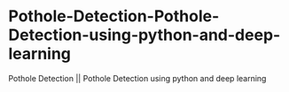 # Pothole-Detection-Pothole-Detection-using-python-and-deep-learning
Pothole Detection || Pothole Detection using python and deep learning
